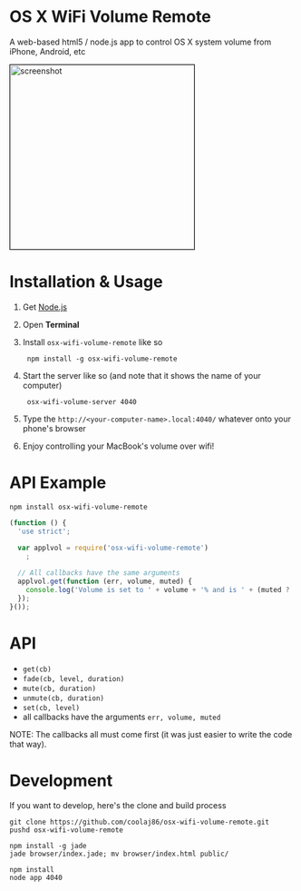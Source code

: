 OS X WiFi Volume Remote
===

A web-based html5 / node.js app to control OS X system volume from iPhone, Android, etc

<img src="http://i.imgur.com/jnjfDAGl.png" title="beautifully ugly" alt="screenshot" border="1px" style="border: 1px solid black; width: 325px;" />

Installation & Usage
===

1. Get [Node.js](http://nodejs.org#download)

2. Open **Terminal**

3. Install `osx-wifi-volume-remote` like so

        npm install -g osx-wifi-volume-remote

4. Start the server like so (and note that it shows the name of your computer)
        
        osx-wifi-volume-server 4040

3. Type the `http://<your-computer-name>.local:4040/` whatever onto your phone's browser

4. Enjoy controlling your MacBook's volume over wifi!

API Example
===

`npm install osx-wifi-volume-remote`

```javascript
(function () {
  'use strict';
  
  var applvol = require('osx-wifi-volume-remote')
    ;

  // All callbacks have the same arguments
  applvol.get(function (err, volume, muted) {
    console.log('Volume is set to ' + volume + '% and is ' + (muted ? '' : 'not ') + 'muted');
  });
}());
```

API
===

  * `get(cb)`
  * `fade(cb, level, duration)`
  * `mute(cb, duration)`
  * `unmute(cb, duration)`
  * `set(cb, level)`
  * all callbacks have the arguments `err, volume, muted`

NOTE: The callbacks all must come first (it was just easier to write the code that way).

Development
===

If you want to develop, here's the clone and build process

    git clone https://github.com/coolaj86/osx-wifi-volume-remote.git
    pushd osx-wifi-volume-remote

    npm install -g jade
    jade browser/index.jade; mv browser/index.html public/

    npm install
    node app 4040
